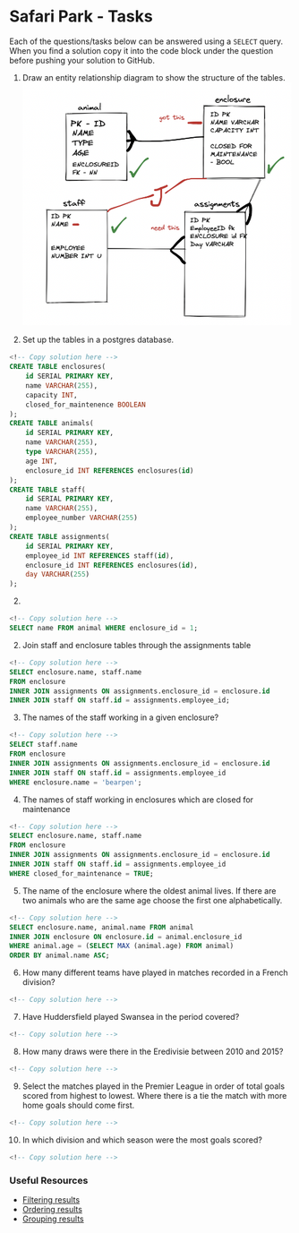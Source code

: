 # Safari Park - Tasks

Each of the questions/tasks below can be answered using a `SELECT` query. When you find a solution copy it into the code block under the question before pushing your solution to GitHub.

1) Draw an entity relationship diagram to show the structure of the tables.
![alt Entity relationship diagram for safari park](Tables.png "Title")

2) Set up the tables in a postgres database.

```sql
<!-- Copy solution here -->
CREATE TABLE enclosures(
	id SERIAL PRIMARY KEY,
	name VARCHAR(255),
	capacity INT,
	closed_for_maintenence BOOLEAN
);
CREATE TABLE animals(
	id SERIAL PRIMARY KEY,
	name VARCHAR(255),
	type VARCHAR(255),
	age INT,
	enclosure_id INT REFERENCES enclosures(id)
);
CREATE TABLE staff(
	id SERIAL PRIMARY KEY,
	name VARCHAR(255),
	employee_number VARCHAR(255)
);
CREATE TABLE assignments(
	id SERIAL PRIMARY KEY,
	employee_id INT REFERENCES staff(id),
	enclosure_id INT REFERENCES enclosures(id),
	day VARCHAR(255)
);
```

2) 

```sql
<!-- Copy solution here -->
SELECT name FROM animal WHERE enclosure_id = 1; 

```

2) Join staff and enclosure tables through the assignments table

```sql
<!-- Copy solution here -->
SELECT enclosure.name, staff.name
FROM enclosure 
INNER JOIN assignments ON assignments.enclosure_id = enclosure.id
INNER JOIN staff ON staff.id = assignments.employee_id;

```

3) The names of the staff working in a given enclosure?

```sql
<!-- Copy solution here -->
SELECT staff.name
FROM enclosure 
INNER JOIN assignments ON assignments.enclosure_id = enclosure.id
INNER JOIN staff ON staff.id = assignments.employee_id
WHERE enclosure.name = 'bearpen';
```

4) The names of staff working in enclosures which are closed for maintenance

```sql
<!-- Copy solution here -->
SELECT enclosure.name, staff.name
FROM enclosure 
INNER JOIN assignments ON assignments.enclosure_id = enclosure.id
INNER JOIN staff ON staff.id = assignments.employee_id
WHERE closed_for_maintenance = TRUE;


```

5) The name of the enclosure where the oldest animal lives. If there are two animals who are the same age choose the first one alphabetically.
```sql
<!-- Copy solution here -->
SELECT enclosure.name, animal.name FROM animal
INNER JOIN enclosure ON enclosure.id = animal.enclosure_id
WHERE animal.age = (SELECT MAX (animal.age) FROM animal)
ORDER BY animal.name ASC;

```

6) How many different teams have played in matches recorded in a French division?

```sql
<!-- Copy solution here -->


```

7) Have Huddersfield played Swansea in the period covered?

```sql
<!-- Copy solution here -->


```

8) How many draws were there in the Eredivisie between 2010 and 2015?

```sql
<!-- Copy solution here -->


```

9) Select the matches played in the Premier League in order of total goals scored from highest to lowest. Where there is a tie the match with more home goals should come first.

```sql
<!-- Copy solution here -->


```

10) In which division and which season were the most goals scored?

```sql
<!-- Copy solution here -->


```

### Useful Resources

- [Filtering results](https://www.w3schools.com/sql/sql_where.asp)
- [Ordering results](https://www.w3schools.com/sql/sql_orderby.asp)
- [Grouping results](https://www.w3schools.com/sql/sql_groupby.asp)